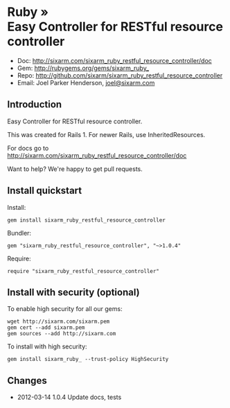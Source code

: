 # Ruby » <br> Easy Controller for RESTful resource controller

* Doc: <http://sixarm.com/sixarm_ruby_restful_resource_controller/doc>
* Gem: <http://rubygems.org/gems/sixarm_ruby_>
* Repo: <http://github.com/sixarm/sixarm_ruby_restful_resource_controller>
* Email: Joel Parker Henderson, <joel@sixarm.com>


## Introduction

Easy Controller for RESTful resource controller.

This was created for Rails 1. For newer Rails, use InheritedResources.

For docs go to <http://sixarm.com/sixarm_ruby_restful_resource_controller/doc>

Want to help? We're happy to get pull requests.


## Install quickstart

Install:

    gem install sixarm_ruby_restful_resource_controller

Bundler:

    gem "sixarm_ruby_restful_resource_controller", "~>1.0.4"

Require:

    require "sixarm_ruby_restful_resource_controller"


## Install with security (optional)

To enable high security for all our gems:

    wget http://sixarm.com/sixarm.pem
    gem cert --add sixarm.pem
    gem sources --add http://sixarm.com

To install with high security:

    gem install sixarm_ruby_ --trust-policy HighSecurity


## Changes

* 2012-03-14 1.0.4 Update docs, tests
